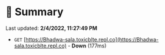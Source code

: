 # 📖 Summary
Last updated: **2/4/2022, 11:27:49 PM**

- `GET` [https://Bhadwa-sala.toxicblte.repl.co](https://Bhadwa-sala.toxicblte.repl.co) - **Down** (177ms)
